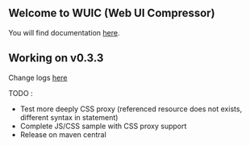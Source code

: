 ## Welcome to WUIC (Web UI Compressor) 

You will find documentation [here](http://gdrouet.github.io/wuic/).

## Working on v0.3.3

Change logs [here](https://github.com/gdrouet/wuic/issues?labels=0.3.3&page=1&state=open)

TODO :
* Test more deeply CSS proxy (referenced resource does not exists, different syntax in statement)
* Complete JS/CSS sample with CSS proxy support
* Release on maven central